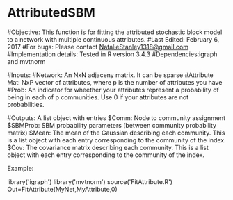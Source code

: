 # AttributedSBM
#Objective: This function is for fitting the attributed stochastic block model to a network with multiple continuous attributes.
#Last Edited: February 6, 2017
#For bugs: Please contact NatalieStanley1318@gmail.com
#Implementation details: Tested in R version 3.4.3
#Dependencies:igraph and mvtnorm

#Inputs:
  #Network: An NxN adjaceny matrix. It can be sparse
  #Attribute Mat: NxP vector of attributes, where p is the number of attributes you have
 #Prob: An indicator for wheether your attributes represent a probability of being in each of p communities. Use 0 if your     attributes are not probabilities. 

#Outputs: A list object with entries
  $Comm: Node to community assignment
  $SBMProb: SBM probability parameters (between community probability matrix)
  $Mean: The mean of the Gaussian describing each community. This is a list object with each entry corresponding to the community of the index.
  $Cov: The covariance matrix describing each community. This is a list object with each entry corresponding to the community of the index.
  
  
  Example:
  
  library('igraph')
  library('mvtnorm')
  source('FitAttribute.R')
  Out=FitAttribute(MyNet,MyAttribute,0)
